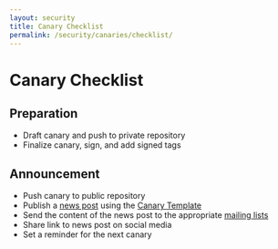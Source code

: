 ```yaml
---
layout: security
title: Canary Checklist
permalink: /security/canaries/checklist/
---
```


Canary Checklist
================

Preparation
-----------

 * Draft canary and push to private repository
 * Finalize canary, sign, and add signed tags
 
Announcement
------------

 * Push canary to public repository
 * Publish a [news post](/news/) using the [Canary Template](/security/canaries/template/)
 * Send the content of the news post to the appropriate [mailing lists](/support/) 
 * Share link to news post on social media
 * Set a reminder for the next canary

